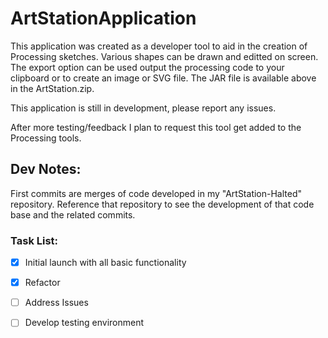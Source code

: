 # ArtStationApplication

This application was created as a developer tool to aid in the creation of Processing sketches. Various shapes can be drawn and editted on  screen. The export option can be used output the processing code to your clipboard or to create an image or SVG file. The JAR file is available above in the ArtStation.zip. 

This application is still in development, please report any issues. 

After more testing/feedback I plan to request this tool get added to the Processing tools. 

## Dev Notes:

First commits are merges of code developed in my "ArtStation-Halted" repository. Reference that repository to see the development of that code base and the related commits. 

### Task List:

- [x] Initial launch with all basic functionality 
- [x] Refactor
- [ ] Address Issues
- [ ] Develop testing environment



